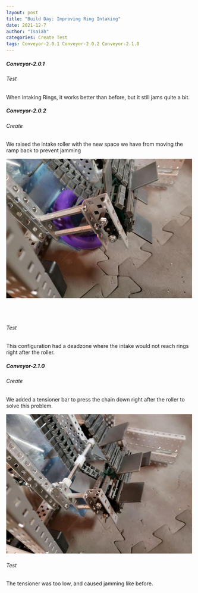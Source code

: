 ```yaml
---
layout: post
title: "Build Day: Improving Ring Intaking"
date: 2021-12-7
author: "Isaiah"
categories: Create Test
tags: Conveyor-2.0.1 Conveyor-2.0.2 Conveyor-2.1.0
---
```

##### Conveyor-2.0.1
###### Test

When intaking Rings, it works better than before, but it still jams quite a bit.

##### Conveyor-2.0.2

###### Create

We raised the intake roller with the new space we have from moving the ramp back to prevent jamming

<img class="responsive-img" width="500" src="/assets/pics/building/robot-2/Raised.jpg">

<br class='print-only'><br class='print-only'>

###### Test

This configuration had a deadzone where the intake would not reach rings right after the roller.


##### Conveyor-2.1.0

###### Create 

We added a tensioner bar to press the chain down right after the roller to solve this problem.

<img class="responsive-img" width="500" src="/assets/pics/building/robot-2/Bar.jpg">


###### Test

The tensioner was too low, and caused jamming like before.
